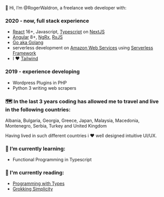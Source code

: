 👋 Hi, I’m @RogerWaldron, a freelance web developer with:

### 2020 - now, full stack experience

- [React](https://react.dev/) 16+, Javascript, [Typescript](https://www.typescriptlang.org/) on [NextJS](https://nextjs.org/)
- [Angular](https://angular.io/) 8+, [NgRx](https://ngrx.io/), [RxJS](https://rxjs.dev/)
- [Go aka Golang](https://go.dev/)
- serverless development on [Amazon Web Services](https://aws.amazon.com/) using [Serverless Framework](https://www.serverless.com/)
- I ♥️ [Tailwind](https://tailwindcss.com/)

### 2019 - experience developing

- Wordpress Plugins in PHP
- Python 3 writing web scrapers

### 🗺 In the last 3 years coding has allowed me to travel and live in the following countries:

Albania, Bulgaria, Georgia, Greece, Japan, Malaysia, Macedonia, Montenegro, Serbia, Turkey and United Kingdom

Having lived in such different countries i ♥️ well designed intuitive UI/UX.

### 🌱 I’m currently learning:

- Functional Programming in Typescript

### 📝 I'm currently reading:

- [Programming with Types](https://www.manning.com/books/programming-with-types)
- [Grokking Simplicity](https://www.manning.com/books/grokking-simplicity)

<!---
RogerWaldron/RogerWaldron is a ✨ special ✨ repository because its `README.md` (this file) appears on your GitHub profile.
You can click the Preview link to take a look at your changes.
--->
